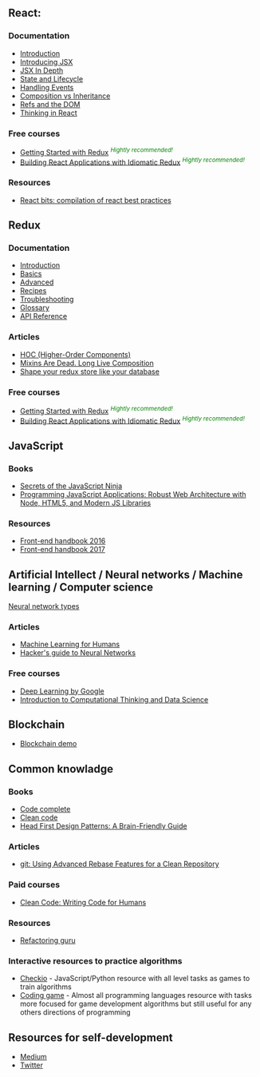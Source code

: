 ## React:

### Documentation
* [Introduction](https://facebook.github.io/react/docs/hello-world.html)
* [Introducing JSX](https://facebook.github.io/react/docs/introducing-jsx.html)
* [JSX In Depth](https://facebook.github.io/react/docs/jsx-in-depth.html)
* [State and Lifecycle](https://facebook.github.io/react/docs/state-and-lifecycle.html)
* [Handling Events](https://facebook.github.io/react/docs/handling-events.html)
* [Composition vs Inheritance](https://facebook.github.io/react/docs/composition-vs-inheritance.html)
* [Refs and the DOM](https://facebook.github.io/react/docs/refs-and-the-dom.html)
* [Thinking in React](https://facebook.github.io/react/docs/thinking-in-react.html)

### Free courses
* [Getting Started with Redux](https://egghead.io/courses/getting-started-with-redux) <sup style="color: green">_Hightly recommended!_</sup>
* [Building React Applications with Idiomatic Redux](https://egghead.io/courses/building-react-applications-with-idiomatic-redux) <sup style="color: green">_Hightly recommended!_</sup>

### Resources
* [React bits: compilation of react best practices](https://www.gitbook.com/book/vasanthk/react-bits)

## Redux

### Documentation
* [Introduction](http://redux.js.org/docs/introduction/index.html)
* [Basics](http://redux.js.org/docs/basics/index.html)
* [Advanced](http://redux.js.org/docs/advanced/index.html)
* [Recipes](http://redux.js.org/docs/recipes/index.html)
* [Troubleshooting](http://redux.js.org/docs/Troubleshooting.html)
* [Glossary](http://redux.js.org/docs/Glossary.html)
* [API Reference](http://redux.js.org/docs/api/index.html)

### Articles
* [HOC (Higher-Order Components)](https://facebook.github.io/react/docs/higher-order-components.html)
* [Mixins Are Dead. Long Live Composition](https://medium.com/@dan_abramov/mixins-are-dead-long-live-higher-order-components-94a0d2f9e750#.wyfzsauqe)
* [Shape your redux store like your database](https://hackernoon.com/shape-your-redux-store-like-your-database-98faa4754fd5)

### Free courses
* [Getting Started with Redux](https://egghead.io/courses/getting-started-with-redux) <sup style="color: green">_Hightly recommended!_</sup>
* [Building React Applications with Idiomatic Redux](https://egghead.io/courses/building-react-applications-with-idiomatic-redux) <sup style="color: green">_Hightly recommended!_</sup>

## JavaScript

### Books
* [Secrets of the JavaScript Ninja](https://www.amazon.com/Secrets-JavaScript-Ninja-John-Resig/dp/193398869X)
* [Programming JavaScript Applications: Robust Web Architecture with Node, HTML5, and Modern JS Libraries](https://www.amazon.com/Programming-JavaScript-Applications-Architecture-Libraries/dp/1491950293/ref=sr_1_1?s=books&ie=UTF8&qid=1503924891&sr=1-1&keywords=Programming+JavaScript+Applications)

### Resources
* [Front-end handbook 2016](https://www.frontendhandbook.com/learning/javascript.html)
* [Front-end handbook 2017](https://frontendmasters.com/books/front-end-handbook/2017/)

## Artificial Intellect / Neural networks / Machine learning / Computer science

[Neural network types](http://www.asimovinstitute.org/wp-content/uploads/2016/09/neuralnetworks.png)

### Articles
* [Machine Learning for Humans](https://medium.com/machine-learning-for-humans?source=logo-3e476efd1ec---e8dd9a6c82a5)
* [Hacker's guide to Neural Networks](http://karpathy.github.io/neuralnets/)

### Free courses
* [Deep Learning by Google](https://www.udacity.com/course/deep-learning--ud730)
* [Introduction to Computational Thinking and Data Science](https://courses.edx.org/courses/course-v1:MITx+6.00.2x_7+1T2017/course/)

## Blockchain
* [Blockchain demo](https://anders.com/blockchain/)

## Common knowladge

### Books
* [Code complete](https://www.amazon.com/Code-Complete-Practical-Handbook-Construction/dp/0735619670/ref=sr_1_1?ie=UTF8&qid=1503924625&sr=8-1&keywords=code+complete)
* [Clean code](https://www.amazon.com/Clean-Code-Handbook-Software-Craftsmanship-ebook/dp/B001GSTOAM/ref=sr_1_6?ie=UTF8&qid=1503924582&sr=8-6&keywords=code+complete)
* [Head First Design Patterns: A Brain-Friendly Guide](https://www.amazon.com/Head-First-Design-Patterns-Brain-Friendly/dp/0596007124/ref=sr_1_2?s=books&ie=UTF8&qid=1503924943&sr=1-2&keywords=programming+patterns)

### Articles
* [git: Using Advanced Rebase Features for a Clean Repository](https://mtyurt.net/2017/08/08/git-using-advanced-rebase-features-for-a-clean-repository/)

### Paid courses
* [Clean Code: Writing Code for Humans](https://www.pluralsight.com/courses/writing-clean-code-humans)

### Resources
* [Refactoring guru](https://refactoring.guru/)

### Interactive resources to practice algorithms
* [Checkio](https://checkio.org/) - JavaScript/Python resource with all level tasks as games to train algorithms
* [Coding game](https://www.codingame.com/start) - Almost all programming languages resource with tasks more focused for game development algorithms but still useful for any others directions of programming


## Resources for self-development
* [Medium](https://medium.com/)
* [Twitter](https://twitter.com/)

